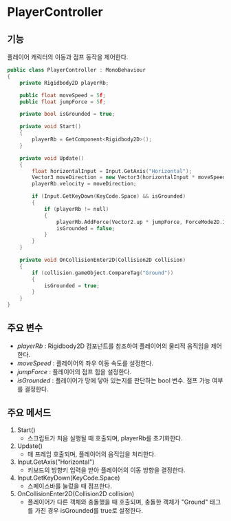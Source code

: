 # PlayerController 
## 기능
플레이어 캐릭터의 이동과 점프 동작을 제어한다.

```C++
public class PlayerController : MonoBehaviour
{
    private Rigidbody2D playerRb;

    public float moveSpeed = 5f;
    public float jumpForce = 5f;

    private bool isGrounded = true;

    private void Start()
    {
        playerRb = GetComponent<Rigidbody2D>();
    }

    private void Update()
    {
        float horizontalInput = Input.GetAxis("Horizontal");
        Vector3 moveDirection = new Vector3(horizontalInput * moveSpeed, playerRb.velocity.y);
        playerRb.velocity = moveDirection;

        if (Input.GetKeyDown(KeyCode.Space) && isGrounded)
        {
            if (playerRb != null)
            {
                playerRb.AddForce(Vector2.up * jumpForce, ForceMode2D.Impulse);
                isGrounded = false;
            }
        }
    }

    private void OnCollisionEnter2D(Collision2D collision)
    {
        if (collision.gameObject.CompareTag("Ground"))
        {
            isGrounded = true;
        }
    }
}
```

## 주요 변수
- *playerRb* : Rigidbody2D 컴포넌트를 참조하여 플레이어의 물리적 움직임을 제어한다.
- *moveSpeed* : 플레이어의 좌우 이동 속도를 설정한다.
- *jumpForce* : 플레이어의 점프 힘을 설정한다.
- *isGrounded* : 플레이어가 땅에 닿아 있는지를 판단하는 bool 변수. 점프 가능 여부를 결정한다.
## 주요 메서드
1. Start()
   - 스크립트가 처음 실행될 때 호출되며, playerRb를 초기화한다.
2. Update()
   - 매 프레임 호출되며, 플레이어의 움직임을 처리한다.
3. Input.GetAxis("Horizontal")
   - 키보드의 방향키 입력을 받아 플레이어의 이동 방향을 결정한다.
4. Input.GetKeyDown(KeyCode.Space)
   - 스페이스바를 눌렀을 때 점프한다.
5. OnCollisionEnter2D(Collision2D collision)
    - 플레이어가 다른 객체와 충돌했을 때 호출되며, 충돌한 객체가 "Ground" 태그를 가진 경우 isGrounded를 true로 설정한다.
